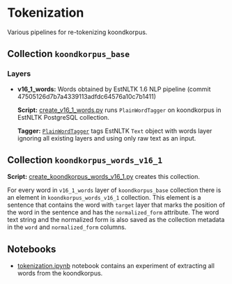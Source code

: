 # Tokenization

Various pipelines for re-tokenizing koondkorpus.
## Collection `koondkorpus_base`
### Layers
* **v16_1_words:**
  Words obtained by EstNLTK 1.6 NLP pipeline (commit 47505126d7b7a4339113adfdc64576a10c7b1411)

  **Script:** [create_v16_1_words.py](create_v16_1_words.py) runs `PlainWordTagger` on koondkorpus in EstNLTK PostgreSQL collection.

  **Tagger:** [`PlainWordTagger`](plain_word_tagger.py) tags EstNLTK `Text` object with words layer ignoring all existing layers and using 
only raw text as an input.

## Collection `koondkorpus_words_v16_1`
**Script:** [create_koondkorpus_words_v16_1.py](create_koondkorpus_words_v16_1.py) creates this collection.

For every word in `v16_1_words` layer of `koondkorpus_base` collection there is an element in `koondkorpus_words_v16_1`
collection. This element is a sentence that contains the word with `target` layer that marks the position of the word in
the sentence and has the `normalized_form` attribute. The word text string and the normalized form is also saved as
the collection metadata in the `word` and `normalized_form` columns.

## Notebooks

* [tokenization.ipynb](tokenization.ipynb) notebook contains an experiment of extracting all words from the koondkorpus.
